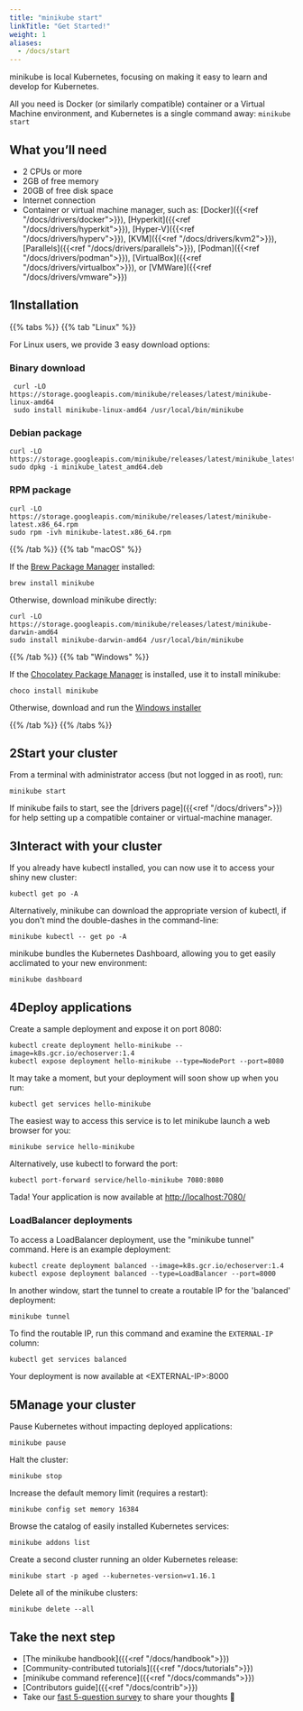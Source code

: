 ```yaml
---
title: "minikube start"
linkTitle: "Get Started!"
weight: 1
aliases:
  - /docs/start
---
```


minikube is local Kubernetes, focusing on making it easy to learn and develop for Kubernetes. 

All you need is Docker (or similarly compatible) container or a Virtual Machine environment, and Kubernetes is a single command away: `minikube start`


## What you’ll need

* 2 CPUs or more
* 2GB of free memory
* 20GB of free disk space
* Internet connection
* Container or virtual machine manager, such as: [Docker]({{<ref "/docs/drivers/docker">}}), [Hyperkit]({{<ref "/docs/drivers/hyperkit">}}), [Hyper-V]({{<ref "/docs/drivers/hyperv">}}), [KVM]({{<ref "/docs/drivers/kvm2">}}), [Parallels]({{<ref "/docs/drivers/parallels">}}), [Podman]({{<ref "/docs/drivers/podman">}}), [VirtualBox]({{<ref "/docs/drivers/virtualbox">}}), or [VMWare]({{<ref "/docs/drivers/vmware">}})

<h2 class="step"><span class="fa-stack fa-1x"><i class="fa fa-circle fa-stack-2x"></i><strong class="fa-stack-1x text-primary">1</strong></span>Installation</h2>

{{% tabs %}}
{{% tab "Linux" %}}

For Linux users, we provide 3 easy download options:

### Binary download

```shell
 curl -LO https://storage.googleapis.com/minikube/releases/latest/minikube-linux-amd64
 sudo install minikube-linux-amd64 /usr/local/bin/minikube
```

### Debian package

```shell
curl -LO https://storage.googleapis.com/minikube/releases/latest/minikube_latest_amd64.deb
sudo dpkg -i minikube_latest_amd64.deb
```

### RPM package

```shell
curl -LO https://storage.googleapis.com/minikube/releases/latest/minikube-latest.x86_64.rpm
sudo rpm -ivh minikube-latest.x86_64.rpm
```

{{% /tab %}}
{{% tab "macOS" %}}

If the [Brew Package Manager](https://brew.sh/) installed:

```shell
brew install minikube
```

Otherwise, download minikube directly:

```shell
curl -LO https://storage.googleapis.com/minikube/releases/latest/minikube-darwin-amd64
sudo install minikube-darwin-amd64 /usr/local/bin/minikube
```

{{% /tab %}}
{{% tab "Windows" %}}

If the [Chocolatey Package Manager](https://chocolatey.org/) is installed, use it to install minikube:

```shell
choco install minikube
```

Otherwise, download and run the [Windows installer](https://storage.googleapis.com/minikube/releases/latest/minikube-installer.exe)

{{% /tab %}}
{{% /tabs %}}

<h2 class="step"><span class="fa-stack fa-1x"><i class="fa fa-circle fa-stack-2x"></i><strong class="fa-stack-1x text-primary">2</strong></span>Start your cluster</h2>

From a terminal with administrator access (but not logged in as root), run:

```shell
minikube start
```

If minikube fails to start, see the [drivers page]({{<ref "/docs/drivers">}}) for help setting up a compatible container or virtual-machine manager.

<h2 class="step"><span class="fa-stack fa-1x"><i class="fa fa-circle fa-stack-2x"></i><strong class="fa-stack-1x text-primary">3</strong></span>Interact with your cluster</h2>

If you already have kubectl installed, you can now use it to access your shiny new cluster:

```shell
kubectl get po -A
```

Alternatively, minikube can download the appropriate version of kubectl, if you don't mind the double-dashes in the command-line:

```shell
minikube kubectl -- get po -A
```

minikube bundles the Kubernetes Dashboard, allowing you to get easily acclimated to your new environment:

```shell
minikube dashboard
```

<h2 class="step"><span class="fa-stack fa-1x"><i class="fa fa-circle fa-stack-2x"></i><strong class="fa-stack-1x text-primary">4</strong></span>Deploy applications</h2>

Create a sample deployment and expose it on port 8080:

```shell
kubectl create deployment hello-minikube --image=k8s.gcr.io/echoserver:1.4
kubectl expose deployment hello-minikube --type=NodePort --port=8080
```

It may take a moment, but your deployment will soon show up when you run:

```shell
kubectl get services hello-minikube
```

The easiest way to access this service is to let minikube launch a web browser for you:

```shell
minikube service hello-minikube
```

Alternatively, use kubectl to forward the port:

```shell
kubectl port-forward service/hello-minikube 7080:8080
```

Tada! Your application is now available at [http://localhost:7080/](http://localhost:7080/)

### LoadBalancer deployments

To access a LoadBalancer deployment, use the "minikube tunnel" command. Here is an example deployment:

```shell
kubectl create deployment balanced --image=k8s.gcr.io/echoserver:1.4  
kubectl expose deployment balanced --type=LoadBalancer --port=8000
```

In another window, start the tunnel to create a routable IP for the 'balanced' deployment:

```shell
minikube tunnel
```

To find the routable IP, run this command and examine the `EXTERNAL-IP` column:

`kubectl get services balanced`

Your deployment is now available at &lt;EXTERNAL-IP&gt;:8000

<h2 class="step"><span class="fa-stack fa-1x"><i class="fa fa-circle fa-stack-2x"></i><strong class="fa-stack-1x text-primary">5</strong></span>Manage your cluster</h2>

Pause Kubernetes without impacting deployed applications:

```shell
minikube pause
```

Halt the cluster:

```shell
minikube stop
```

Increase the default memory limit (requires a restart):

```shell
minikube config set memory 16384
```

Browse the catalog of easily installed Kubernetes services:

```shell
minikube addons list
```

Create a second cluster running an older Kubernetes release:

```shell
minikube start -p aged --kubernetes-version=v1.16.1
```

Delete all of the minikube clusters:


```shell
minikube delete --all
```

## Take the next step

* [The minikube handbook]({{<ref "/docs/handbook">}})
* [Community-contributed tutorials]({{<ref "/docs/tutorials">}})
* [minikube command reference]({{<ref "/docs/commands">}})
* [Contributors guide]({{<ref "/docs/contrib">}})
* Take our [fast 5-question survey](https://forms.gle/Gg3hG5ZySw8c1C24A) to share your thoughts 🙏
